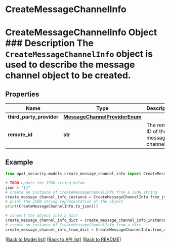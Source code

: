 # CreateMessageChannelInfo

# CreateMessageChannelInfo Object ### Description The `CreateMessageChannelInfo` object is used to describe the message channel object to be created.

## Properties

Name | Type | Description | Notes
------------ | ------------- | ------------- | -------------
**third_party_provider** | [**MessageChannelProviderEnum**](MessageChannelProviderEnum.md) |  | 
**remote_id** | **str** | The remote ID of the message channel | 

## Example

```python
from opal_security.models.create_message_channel_info import CreateMessageChannelInfo

# TODO update the JSON string below
json = "{}"
# create an instance of CreateMessageChannelInfo from a JSON string
create_message_channel_info_instance = CreateMessageChannelInfo.from_json(json)
# print the JSON string representation of the object
print(CreateMessageChannelInfo.to_json())

# convert the object into a dict
create_message_channel_info_dict = create_message_channel_info_instance.to_dict()
# create an instance of CreateMessageChannelInfo from a dict
create_message_channel_info_from_dict = CreateMessageChannelInfo.from_dict(create_message_channel_info_dict)
```
[[Back to Model list]](../README.md#documentation-for-models) [[Back to API list]](../README.md#documentation-for-api-endpoints) [[Back to README]](../README.md)


